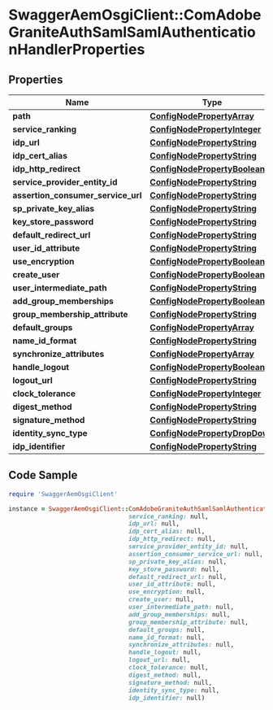 # SwaggerAemOsgiClient::ComAdobeGraniteAuthSamlSamlAuthenticationHandlerProperties

## Properties

Name | Type | Description | Notes
------------ | ------------- | ------------- | -------------
**path** | [**ConfigNodePropertyArray**](ConfigNodePropertyArray.md) |  | [optional] 
**service_ranking** | [**ConfigNodePropertyInteger**](ConfigNodePropertyInteger.md) |  | [optional] 
**idp_url** | [**ConfigNodePropertyString**](ConfigNodePropertyString.md) |  | [optional] 
**idp_cert_alias** | [**ConfigNodePropertyString**](ConfigNodePropertyString.md) |  | [optional] 
**idp_http_redirect** | [**ConfigNodePropertyBoolean**](ConfigNodePropertyBoolean.md) |  | [optional] 
**service_provider_entity_id** | [**ConfigNodePropertyString**](ConfigNodePropertyString.md) |  | [optional] 
**assertion_consumer_service_url** | [**ConfigNodePropertyString**](ConfigNodePropertyString.md) |  | [optional] 
**sp_private_key_alias** | [**ConfigNodePropertyString**](ConfigNodePropertyString.md) |  | [optional] 
**key_store_password** | [**ConfigNodePropertyString**](ConfigNodePropertyString.md) |  | [optional] 
**default_redirect_url** | [**ConfigNodePropertyString**](ConfigNodePropertyString.md) |  | [optional] 
**user_id_attribute** | [**ConfigNodePropertyString**](ConfigNodePropertyString.md) |  | [optional] 
**use_encryption** | [**ConfigNodePropertyBoolean**](ConfigNodePropertyBoolean.md) |  | [optional] 
**create_user** | [**ConfigNodePropertyBoolean**](ConfigNodePropertyBoolean.md) |  | [optional] 
**user_intermediate_path** | [**ConfigNodePropertyString**](ConfigNodePropertyString.md) |  | [optional] 
**add_group_memberships** | [**ConfigNodePropertyBoolean**](ConfigNodePropertyBoolean.md) |  | [optional] 
**group_membership_attribute** | [**ConfigNodePropertyString**](ConfigNodePropertyString.md) |  | [optional] 
**default_groups** | [**ConfigNodePropertyArray**](ConfigNodePropertyArray.md) |  | [optional] 
**name_id_format** | [**ConfigNodePropertyString**](ConfigNodePropertyString.md) |  | [optional] 
**synchronize_attributes** | [**ConfigNodePropertyArray**](ConfigNodePropertyArray.md) |  | [optional] 
**handle_logout** | [**ConfigNodePropertyBoolean**](ConfigNodePropertyBoolean.md) |  | [optional] 
**logout_url** | [**ConfigNodePropertyString**](ConfigNodePropertyString.md) |  | [optional] 
**clock_tolerance** | [**ConfigNodePropertyInteger**](ConfigNodePropertyInteger.md) |  | [optional] 
**digest_method** | [**ConfigNodePropertyString**](ConfigNodePropertyString.md) |  | [optional] 
**signature_method** | [**ConfigNodePropertyString**](ConfigNodePropertyString.md) |  | [optional] 
**identity_sync_type** | [**ConfigNodePropertyDropDown**](ConfigNodePropertyDropDown.md) |  | [optional] 
**idp_identifier** | [**ConfigNodePropertyString**](ConfigNodePropertyString.md) |  | [optional] 

## Code Sample

```ruby
require 'SwaggerAemOsgiClient'

instance = SwaggerAemOsgiClient::ComAdobeGraniteAuthSamlSamlAuthenticationHandlerProperties.new(path: null,
                                 service_ranking: null,
                                 idp_url: null,
                                 idp_cert_alias: null,
                                 idp_http_redirect: null,
                                 service_provider_entity_id: null,
                                 assertion_consumer_service_url: null,
                                 sp_private_key_alias: null,
                                 key_store_password: null,
                                 default_redirect_url: null,
                                 user_id_attribute: null,
                                 use_encryption: null,
                                 create_user: null,
                                 user_intermediate_path: null,
                                 add_group_memberships: null,
                                 group_membership_attribute: null,
                                 default_groups: null,
                                 name_id_format: null,
                                 synchronize_attributes: null,
                                 handle_logout: null,
                                 logout_url: null,
                                 clock_tolerance: null,
                                 digest_method: null,
                                 signature_method: null,
                                 identity_sync_type: null,
                                 idp_identifier: null)
```


